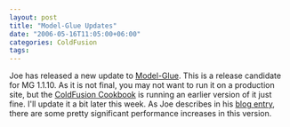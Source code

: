 ```yaml
---
layout: post
title: "Model-Glue Updates"
date: "2006-05-16T11:05:00+06:00"
categories: ColdFusion 
tags: 
---
```


Joe has released a new update to <a href="http://www.model-glue.com">Model-Glue</a>. This is a release candidate for MG 1.1.10. As it is not final, you may not want to run it on a production site, but the <a href="http://www.coldfusioncookbook.com">ColdFusion Cookbook</a> is running an earlier version of it just fine. I'll update it a bit later this week. As Joe describes in his <a href="http://www.model-glue.com/index.cfm?mode=entry&entry=3A45A30C-E081-2BAC-69C0762A5EB63B63">blog entry</a>, there are some pretty significant performance increases in this version.
